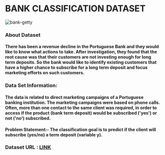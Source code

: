 # BANK CLASSIFICATION DATASET

![bank-getty](https://user-images.githubusercontent.com/85668824/132997488-0ee5cf74-750a-4a9e-9a09-d4de38e93dfc.jpg)

### About Dataset

#### There has been a revenue decline in the Portuguese Bank and they would like to know what actions to take. After investigation, they found that the root cause was that their customers are not investing enough for long term deposits. So the bank would like to identify existing customers that have a higher chance to subscribe for a long term deposit and focus marketing efforts on such customers.

### Data Set Information:

#### The data is related to direct marketing campaigns of a Portuguese banking institution. The marketing campaigns were based on phone calls. Often, more than one contact to the same client was required, in order to access if the product (bank term deposit) would be subscribed ('yes') or not ('no') subscribed.


#### Problem Statement:- The classification goal is to predict if the client will subscribe (yes/no) a term deposit (variable y).


### Dataset URL : <a href="https://www.kaggle.com/rashmiranu/banking-dataset-classification?select=new_train.csv">LINK</a>






















